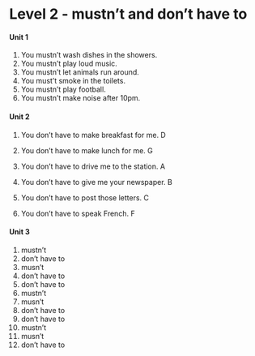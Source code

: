 # Level 2 - mustn’t and don’t have to

#### Unit 1

1. You mustn’t wash dishes in the showers.
2. You mustn’t play loud music.
3. You mustn’t let animals run around.
4. You must’t smoke in the toilets.
5. You mustn’t play football.
6. You mustn’t make noise after 10pm.

#### Unit 2

1. You don’t have to make breakfast for me. D

2. You don’t have to make lunch for me. G

3. You don’t have to drive me to the station. A

4. You don’t have to  give me your newspaper. B

5. You don’t have to post those letters. C

6. You don’t have to speak French. F

#### Unit 3

1. mustn’t
2. don’t have to
3. musn’t
4. don’t have to
5. don’t have to
6. mustn’t
7. musn’t
8. don’t have to
9. don’t have to
10. mustn’t
11. musn’t 
12. don’t have to

   

   